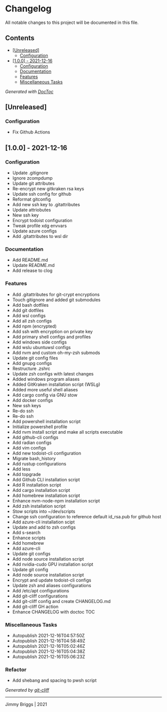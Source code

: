 # Changelog
All notable changes to this project will be documented in this file.


## Contents

<!-- START doctoc generated TOC please keep comment here to allow auto update -->

- [[Unreleased]](#unreleased)
  - [Configuration](#configuration)
- [[1.0.0] - 2021-12-16](#100---2021-12-16)
  - [Configuration](#configuration-1)
  - [Documentation](#documentation)
  - [Features](#features)
  - [Miscellaneous Tasks](#miscellaneous-tasks)

<!-- END doctoc generated TOC please keep comment here to allow auto update -->

*Generated with [DocToc](https://github.com/thlorenz/doctoc)*
## [Unreleased]

### Configuration

- Fix Github Actions

## [1.0.0] - 2021-12-16

### Configuration

- Update .gitignore
- Ignore zcompdump
- Update git attributes
- Re-encrypt new gitkraken rsa keys
- Update ssh config for github
- Reformat gitconfig
- Add new ssh key to .gitattributes
- Update attriobutes
- New ssh key
- Encrypt todoist configuration
- Tweak profile xdg envvars
- Update azure configs
- Add .gitattributes to wsl dir

### Documentation

- Add README.md
- Update README.md
- Add release to clog

### Features

- Add .gitattributes for git-crypt encryptions
- Touch gitignore and added git submodules
- Add bash dotfiles
- Add git dotfiles
- Add wsl configs
- Add all zsh configs
- Add npm (encrypted)
- Add ssh with encryption on private key
- Add primary shell configs and profiles
- Add windows side configs
- Add wslu ubuntuwsl configs
- Add nvm and custom oh-my-zsh submods
- Update git config files
- Add gnupg configs
- Restructure .zshrc
- Update zsh configs with latest changes
- Added windows program aliases
- Added GitKraken installation script (WSLg)
- Added more useful shell aliases
- Add cargo config via GNU stow
- Add docker configs
- New ssh keys
- Re-do ssh
- Re-do ssh
- Add powershell installation script
- Initialize powershell profile
- Add nvm install script and make all scripts executable
- Add github-cli configs
- Add radian configs
- Add vim configs
- Add new todoist-cli configuration
- Migrate bash_history
- Add rustup configurations
- Add less
- Add topgrade
- Add Github CLI installation script
- Add R installation script
- Add cargo installation script
- Add homebrew installation script
- Enhance nvm-node-npm installation script
- Add zsh installation script
- Stow scripts into ~/dev/scripts
- Change ssh configuration to reference default id_rsa.pub for github host
- Add azure-cli installation scipt
- Update and add to zsh configs
- Add s-search
- Enhance scripts
- Add homebrew
- Add azure-cli
- Update git configs
- Add node source installation script
- Add nvidia-cudo GPU installation script
- Update git config
- Add node source installation script
- Encrypt and update todoist-cli configs
- Update zsh and aliases configurations
- Add /etc/apt configurations
- Add git-cliff configurations
- Add git-cliff config and create CHANGELOG.md
- Add git-cliff GH action
- Enhance CHANGELOG with doctoc TOC

### Miscellaneous Tasks

- Autopublish 2021-12-16T04:57:50Z
- Autopublish 2021-12-16T04:58:49Z
- Autopublish 2021-12-16T05:02:46Z
- Autopublish 2021-12-16T05:04:38Z
- Autopublish 2021-12-16T05:06:23Z

### Refactor

- Add shebang and spacing to pwsh script

*Generated by [git-cliff](https://github.com/orhun/git-cliff/)*

***
Jimmy Briggs | 2021
